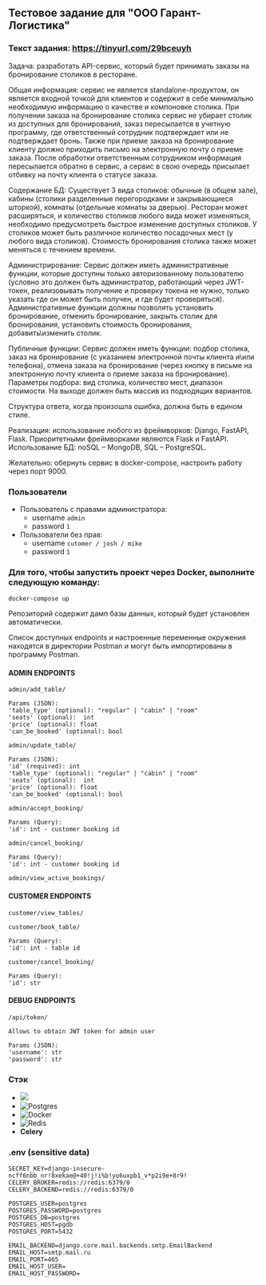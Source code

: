 ## Тестовое задание для "ООО Гарант-Логистика"

### Текст задания: https://tinyurl.com/29bceuyh

Задача: разработать API-сервис, который будет принимать заказы на бронирование столиков в ресторане.   

Общая информация: сервис не является standalone-продуктом, он является входной точкой для клиентов и содержит в себе минимально необходимую информацию о качестве и компоновке столика. При получении заказа на бронирование столика сервис не убирает столик из доступных для бронирования, заказ пересылается в учетную программу, где ответственный сотрудник подтверждает или не подтверждает бронь. Также при приеме заказа на бронирование клиенту должно приходить письмо на электронную почту о приеме заказа. После обработки ответственным сотрудником информация пересылается обратно в сервис, а сервис в свою очередь присылает отбивку на почту клиента о статусе заказа.   

Содержание БД: Существует 3 вида столиков: обычные (в общем зале), кабины (столики разделенные перегородками и закрывающиеся шторкой),  комнаты (отдельные комнаты за дверью). Ресторан может расширяться, и количество столиков любого вида может изменяться, необходимо предусмотреть быстрое изменение доступных столиков. У столиков может быть различное количество посадочных мест (у любого вида столиков). Стоимость бронирования столика также может меняться с течением времени.   

Администрирование: Сервис должен иметь административные функции, которые доступны только авторизованному пользователю (условно это должен быть администратор, работающий через JWT-токен, реализовывать получение и проверку токена не нужно, только указать где он может быть получен, и где будет проверяться).  Административные функции должны позволять установить бронирование, отменить бронирование, закрыть столик для бронирования, установить стоимость бронирования, добавить\изменить столик.  

Публичные функции: Сервис должен иметь функции: подбор столика, заказ на бронирование (с указанием электронной почты клиента и\или телефона), отмена заказа на бронирование (через кнопку в письме на электронную почту клиента о приеме заказа на бронирование). Параметры подбора: вид столика, количество мест, диапазон стоимости. На выходе должен быть массив из подходящих вариантов.   

Структура ответа, когда произошла ошибка, должна быть в едином стиле.  

Реализация: использование любого из фреймворков: Django, FastAPI, Flask. Приоритетными фреймворками являются Flask и FastAPI. Использование БД: noSQL – MongoDB, SQL – PostgreSQL.  

Желательно: обернуть сервис в docker-compose, настроить работу через порт 9000.  


### Пользователи
 - Пользователь с правами администратора: 
     - username `admin`
     - password `1` 
 - Пользователи без прав:
     - username `cutomer / josh / mike `
     - password `1` 

### Для того, чтобы запустить проект через Docker, выполните следующую команду:
```
docker-compose up
```

Репозиторий содержит дамп базы данных, который будет установлен автоматически.  

Список доступных endpoints и настроенные переменные окружения 
находятся в директории Postman и могут быть импортированы в программу Postman.

#### ADMIN ENDPOINTS
```
admin/add_table/

Params (JSON):
'table_type' (optional): "regular" | "cabin" | "room"
'seats' (optional):  int
'price' (optional): float
'can_be_booked' (optional): bool

```
```
admin/update_table/

Params (JSON):
'id' (required): int
'table_type' (optional): "regular" | "cabin" | "room"
'seats' (optional):  int
'price' (optional): float
'can_be_booked' (optional): bool
```
```
admin/accept_booking/

Params (Query):
'id': int - customer booking id
```
```
admin/cancel_booking/

Params (Query):
'id': int - customer booking id
```
```
admin/view_active_bookings/
```

#### CUSTOMER ENDPOINTS

```
customer/view_tables/
```
```
customer/book_table/

Params (Query):
'id': int - table id
```
```
customer/cancel_booking/

Params (Query):
'id': str
```

#### DEBUG ENDPOINTS

```
/api/token/

Allows to obtain JWT token for admin user

Params (JSON):
'username': str 
'password': str
```

### Стэк
 - [![](https://www.djangoproject.com/m/img/badges/djangomade124x25.gif)]()
 - ![Postgres](https://img.shields.io/badge/postgres-%23316192.svg?style=for-the-badge&logo=postgresql&logoColor=white)
 - ![Docker](https://img.shields.io/badge/docker-%230db7ed.svg?style=for-the-badge&logo=docker&logoColor=white)
 - ![Redis](https://img.shields.io/badge/redis-%23DD0031.svg?style=for-the-badge&logo=redis&logoColor=white)
 - **Celery**
 
### .env (sensitive data)
```
SECRET_KEY=django-insecure-ncff6nbb_nr!8xekae@+40!j!i%b!yo6uxpb1_v*p2i9e+8r9!
CELERY_BROKER=redis://redis:6379/0
CELERY_BACKEND=redis://redis:6379/0

POSTGRES_USER=postgres
POSTGRES_PASSWORD=postgres
POSTGRES_DB=postgres
POSTGRES_HOST=pgdb
POSTGRES_PORT=5432

EMAIL_BACKEND=django.core.mail.backends.smtp.EmailBackend
EMAIL_HOST=smtp.mail.ru
EMAIL_PORT=465
EMAIL_HOST_USER=
EMAIL_HOST_PASSWORD=
```